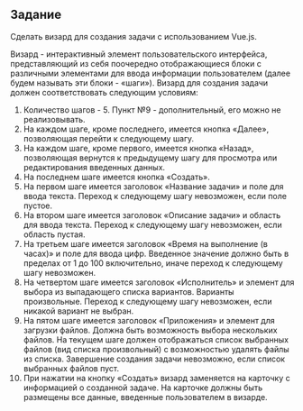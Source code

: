 ## Задание

Сделать визард для создания задачи с использованием Vue.js.

Визард - интерактивный элемент пользовательского интерфейса, представляющий из себя поочередно отображающиеся блоки с
различными элементами для ввода информации пользователем (далее будем называть эти блоки - «шаги»).
Визард для создания задачи должен соответствовать следующим условиям:

1. Количество шагов - 5. Пункт №9 - дополнительный, его можно не реализовывать.
2. На каждом шаге, кроме последнего, имеется кнопка «Далее», позволяющая перейти к следующему шагу.
3. На каждом шаге, кроме первого, имеется кнопка «Назад», позволяющая вернутся к предыдущему шагу для просмотра или
   редактирования введенных данных.
4. На последнем шаге имеется кнопка «Создать».
5. На первом шаге имеется заголовок «Название задачи» и поле для ввода текста. Переход к следующему шагу невозможен,
   если поле пустое.
6. На втором шаге имеется заголовок «Описание задачи» и область для ввода текста. Переход к следующему шагу невозможен,
   если область пустая.
7. На третьем шаге имеется заголовок «Время на выполнение (в часах)» и поле для ввода цифр. Введенное значение должно
   быть в пределах от 1 до 100 включительно, иначе переход к следующему шагу невозможен.
8. На четвертом шаге имеется заголовок «Исполнитель» и элемент для выбора из выпадающего списка вариантов. Варианты
   произвольные. Переход к следующему шагу невозможен, если никакой вариант не выбран.
9. На пятом шаге имеется заголовок «Приложения» и элемент для загрузки файлов. Должна быть возможность выбора
   нескольких файлов. На текущем шаге должен отображаться список выбранных файлов (вид списка произвольный) с
   возможностью удалять файлы из списка. Завершение создания задачи невозможно, если список выбранных файлов пуст.
10. При нажатии на кнопку «Создать» визард заменяется на карточку с информацией о созданной задаче. На карточке должны
    быть размещены все данные, введенные пользователем в визарде.